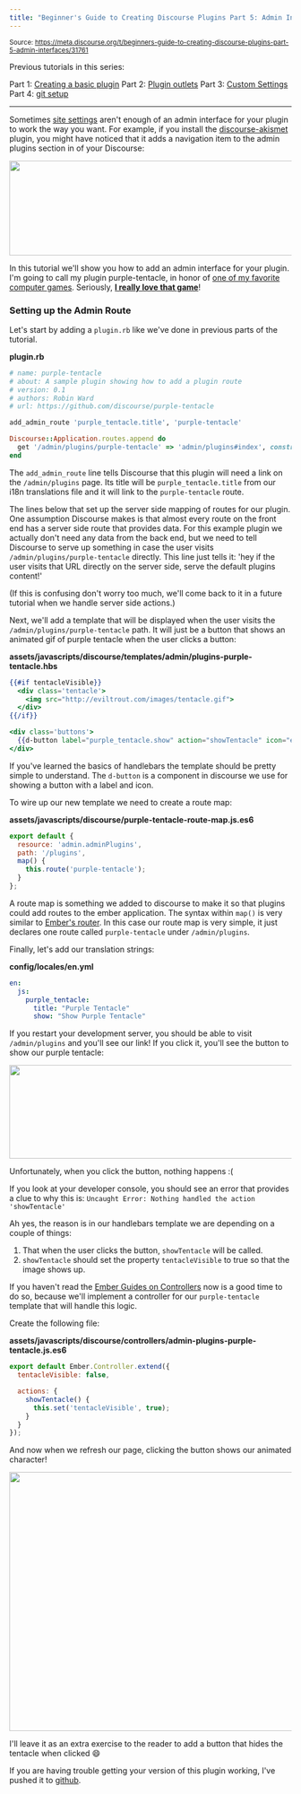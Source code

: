 ```yaml
---
title: "Beginner's Guide to Creating Discourse Plugins Part 5: Admin Interfaces"
---
```


<small class="doc-source">Source: https://meta.discourse.org/t/beginners-guide-to-creating-discourse-plugins-part-5-admin-interfaces/31761</small>

Previous tutorials in this series:

Part 1: [Creating a basic plugin](https://meta.discourse.org/t/beginners-guide-to-creating-discourse-plugins/30515)
Part 2: [Plugin outlets](https://meta.discourse.org/t/beginners-guide-to-creating-discourse-plugins-part-2-plugin-outlets/31001)
Part 3: [Custom Settings](https://meta.discourse.org/t/beginners-guide-to-creating-discourse-plugins-part-3-custom-settings/31115)
Part 4: [git setup](https://meta.discourse.org/t/beginners-guide-to-creating-discourse-plugins-part-4-git-setup/31272)

---

Sometimes [site settings](https://meta.discourse.org/t/beginners-guide-to-creating-discourse-plugins-part-3-custom-settings/31115) aren't enough of an admin interface for your plugin to work the way you want. For example, if you install the [discourse-akismet](https://github.com/discourse/discourse-akismet) plugin, you might have noticed that it adds a navigation item to the admin plugins section in of your Discourse:

<img src="//discourse-meta.s3-us-west-1.amazonaws.com/original/3X/2/c/2c42d190a226fcc85a017ab802c0eaafc872a4f7.png" width="690" height="169"> 

In this tutorial we'll show you how to add an admin interface for your plugin. I'm going to call my plugin purple-tentacle, in honor of [one of my favorite computer games](https://en.wikipedia.org/wiki/Day_of_the_Tentacle). Seriously, **[I really love that game](https://twitter.com/eviltrout/status/627119973773746176)**!

### Setting up the Admin Route

Let's start by adding a `plugin.rb` like we've done in previous parts of the tutorial. 

**plugin.rb**
```ruby
# name: purple-tentacle
# about: A sample plugin showing how to add a plugin route
# version: 0.1
# authors: Robin Ward
# url: https://github.com/discourse/purple-tentacle

add_admin_route 'purple_tentacle.title', 'purple-tentacle'

Discourse::Application.routes.append do
  get '/admin/plugins/purple-tentacle' => 'admin/plugins#index', constraints: StaffConstraint.new
end
```

The `add_admin_route` line tells Discourse that this plugin will need a link on the `/admin/plugins` page. Its title will be `purple_tentacle.title` from our i18n translations file and it will link to the `purple-tentacle` route.

The lines below that set up the server side mapping of routes for our plugin. One assumption Discourse makes is that almost every route on the front end has a server side route that provides data. For this example plugin we actually don't need any data from the back end, but we need to tell Discourse to serve up something in case the user visits `/admin/plugins/purple-tentacle` directly. This line just tells it: 'hey if the user visits that URL directly on the server side, serve the default plugins content!' 

(If this is confusing don't worry too much, we'll come back to it in a future tutorial when we handle server side actions.)

Next, we'll add a template that will be displayed when the user visits the `/admin/plugins/purple-tentacle` path. It will just be a button that shows an animated gif of purple tentacle when the user clicks a button:

**assets/javascripts/discourse/templates/admin/plugins-purple-tentacle.hbs**
```handlebars
{{#if tentacleVisible}}
  <div class='tentacle'>
    <img src="http://eviltrout.com/images/tentacle.gif">
  </div>
{{/if}}

<div class='buttons'>
  {{d-button label="purple_tentacle.show" action="showTentacle" icon="eye"}}
</div>
```

If you've learned the basics of handlebars the template should be pretty simple to understand. The `d-button` is a component in discourse we use for showing a button with a label and icon.

To wire up our new template we need to create a route map:

**assets/javascripts/discourse/purple-tentacle-route-map.js.es6**
```javascript
export default {
  resource: 'admin.adminPlugins',
  path: '/plugins',
  map() {
    this.route('purple-tentacle');
  }
};
```

A route map is something we added to discourse to make it so that plugins could add routes to the ember application. The syntax within `map()` is very similar to [Ember's router](http://guides.emberjs.com/v1.10.0/routing/defining-your-routes/). In this case our route map is very simple, it just declares one route called `purple-tentacle` under `/admin/plugins`. 

Finally, let's add our translation strings:

**config/locales/en.yml**
```yaml
en:
  js:
    purple_tentacle:
      title: "Purple Tentacle"
      show: "Show Purple Tentacle"


```
If you restart your development server, you should be able to visit `/admin/plugins` and you'll see our link! If you click it, you'll see the button to show our purple tentacle:

<img src="//discourse-meta.s3-us-west-1.amazonaws.com/original/3X/a/f/af2b79ca2649408553da39caf473d6715de99734.png" width="690" height="167"> 

Unfortunately, when you click the button, nothing happens :(  

If you look at your developer console, you should see an error that provides a clue to why this is: `Uncaught Error: Nothing handled the action 'showTentacle'`

Ah yes, the reason is in our handlebars template we are depending on a couple of things:

1. That when the user clicks the button, `showTentacle` will be called.
2. `showTentacle` should set the property `tentacleVisible` to true so that the image shows up.

If you haven't read the [Ember Guides on Controllers](http://guides.emberjs.com/v1.13.0/controllers/) now is a good time to do so, because we'll implement a controller for our `purple-tentacle` template that will handle this logic.

Create the following file:

**assets/javascripts/discourse/controllers/admin-plugins-purple-tentacle.js.es6**
```javascript
export default Ember.Controller.extend({
  tentacleVisible: false,

  actions: {
    showTentacle() {
      this.set('tentacleVisible', true);
    }
  }
});
```

And now when we refresh our page, clicking the button shows our animated character!

<img src="//discourse-meta.s3-us-west-1.amazonaws.com/original/3X/0/9/09dd726aea99bdb4783f785d0e8f611713b622be.png" width="647" height="462"> 

I'll leave it as an extra exercise to the reader to add a button that hides the tentacle when clicked :smile:

If you are having trouble getting your version of this plugin working, I've pushed it to [github](https://github.com/eviltrout/purple-tentacle).
